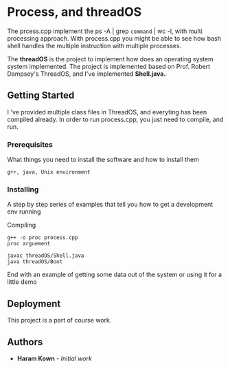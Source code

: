 # Process, and threadOS

The prcess.cpp implement the ps -A | grep `command` | wc -l, with multi processing approach. With process.cpp you might be able to see how bash shell handles the multiple instruction with multiple processes.

The <strong>threadOS</strong> is the project to implement how does an operating system system implemented. The project is implemented based on Prof. Robert Dampsey's ThreadOS, and I've implemented <strong>Shell.java.</strong> 

## Getting Started

I 've provided multiple class files in ThreadOS, and everyting has been compiled already. In order to run process.cpp, you just need to compile, and run.

### Prerequisites

What things you need to install the software and how to install them

```
g++, java, Unix environment
```

### Installing

A step by step series of examples that tell you how to get a development env running

Compiling

```
g++ -o proc process.cpp
proc arguement

```


```
javac threadOS/Shell.java
java threadOS/Boot
```

End with an example of getting some data out of the system or using it for a little demo


## Deployment

This project is a part of course work.
 

## Authors
* **Haram Kown** - *Initial work*